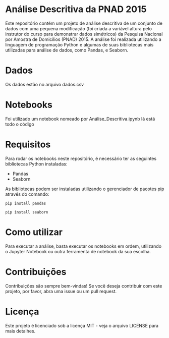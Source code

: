 # Análise Descritiva da PNAD 2015
Este repositório contém um projeto de análise descritiva de um conjunto de dados com uma pequena modificação (foi criada a variável altura pelo instrutor do curso para demonstrar dados simétricos) da Pesquisa Nacional por Amostra de Domicílios (PNAD) 2015. A análise foi realizada utilizando a linguagem de programação Python e algumas de suas bibliotecas mais utilizadas para análise de dados, como Pandas, e Seaborn.

# Dados
Os dados estão no arquivo dados.csv

# Notebooks
Foi utilizado um notebook nomeado por Análise_Descritiva.ipynb lá está todo o código

# Requisitos
Para rodar os notebooks neste repositório, é necessário ter as seguintes bibliotecas Python instaladas:

- Pandas
- Seaborn


As bibliotecas podem ser instaladas utilizando o gerenciador de pacotes pip através do comando:


`pip install pandas`


`pip install seaborn`

# Como utilizar
Para executar a análise, basta executar os notebooks em ordem, utilizando o Jupyter Notebook ou outra ferramenta de notebook da sua escolha.

# Contribuições
Contribuições são sempre bem-vindas! Se você deseja contribuir com este projeto, por favor, abra uma issue ou um pull request.

# Licença
Este projeto é licenciado sob a licença MIT - veja o arquivo LICENSE para mais detalhes.

